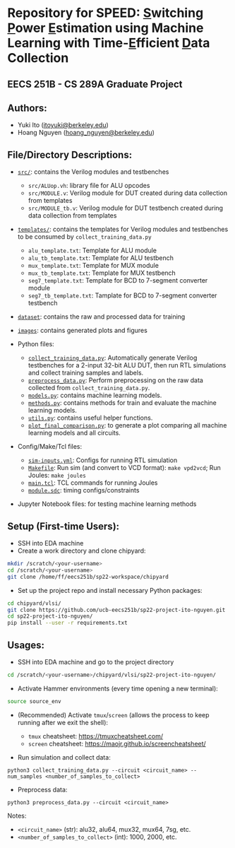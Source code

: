 # Repository for SPEED: <ins>S</ins>witching <ins>P</ins>ower <ins>E</ins>stimation using Machine Learning with Time-<ins>E</ins>fficient <ins>D</ins>ata Collection

## EECS 251B - CS 289A Graduate Project

## Authors:
* Yuki Ito (itoyuki@berkeley.edu)
* Hoang Nguyen (hoang_nguyen@berkeley.edu)

## File/Directory Descriptions:
* [`src/`](https://github.com/ucb-eecs251b/sp22-project-ito-nguyen/tree/main/src): contains the Verilog modules and testbenches
    * `src/ALUop.vh`: library file for ALU opcodes
    * `src/MODULE.v`: Verilog module for DUT created during data collection from templates
    * `src/MODULE_tb.v`: Verilog module for DUT testbench created during data collection from templates


* [`templates/`](https://github.com/ucb-eecs251b/sp22-project-ito-nguyen/tree/main/templates): contains the templates for Verilog modules and testbenches to be consumed by `collect_training_data.py`
    * `alu_template.txt`: Template for ALU module
    * `alu_tb_template.txt`: Template for ALU testbench
    * `mux_template.txt`: Template for MUX module
    * `mux_tb_template.txt`: Template for MUX testbench
    * `seg7_template.txt`: Template for BCD to 7-segment converter module
    * `seg7_tb_template.txt`: Tamplate for BCD to 7-segment converter testbench

* [`dataset`](https://github.com/ucb-eecs251b/sp22-project-ito-nguyen/tree/main/dataset): contains the raw and processed data for training

* [`images`](https://github.com/ucb-eecs251b/sp22-project-ito-nguyen/tree/main/images): contains generated plots and figures

* Python files:
   * [`collect_training_data.py`](https://github.com/ucb-eecs251b/sp22-project-ito-nguyen/blob/main/collect_training_data.py): Automatically generate Verilog testbenches for a 2-input 32-bit ALU DUT, then run RTL simulations and collect training samples and labels.
   * [`preprocess_data.py`](https://github.com/ucb-eecs251b/sp22-project-ito-nguyen/blob/main/preprocess_data.py): Perform preprocessing on the raw data collected from `collect_training_data.py`.
   * [`models.py`](https://github.com/ucb-eecs251b/sp22-project-ito-nguyen/blob/main/models.py): contains machine learning models.
   * [`methods.py`](https://github.com/ucb-eecs251b/sp22-project-ito-nguyen/blob/main/methods.py): contains methods for train and evaluate the machine learning models.
   * [`utils.py`](https://github.com/ucb-eecs251b/sp22-project-ito-nguyen/blob/main/utils.py): contains useful helper functions.
   * [`plot_final_comparison.py`](https://github.com/ucb-eecs251b/sp22-project-ito-nguyen/blob/main/plot_final_comparison.py): to generate a plot comparing all machine learning models and all circuits.

* Config/Make/Tcl files:
    * [`sim-inputs.yml`](https://github.com/ucb-eecs251b/sp22-project-ito-nguyen/blob/main/sim-inputs.yml): Configs for running RTL simulation
    * [`Makefile`](https://github.com/ucb-eecs251b/sp22-project-ito-nguyen/blob/main/Makefile): Run sim (and convert to VCD format): `make vpd2vcd`; Run Joules: `make joules`
    * [`main.tcl`](https://github.com/ucb-eecs251b/sp22-project-ito-nguyen/blob/main/main.tcl): TCL commands for running Joules
    * [`module.sdc`](https://github.com/ucb-eecs251b/sp22-project-ito-nguyen/blob/main/module.sdc): timing configs/constraints

* Jupyter Notebook files: for testing machine learning methods

## Setup (First-time Users):
* SSH into EDA machine
* Create a work directory and clone chipyard:
```bash
mkdir /scratch/<your-username>
cd /scratch/<your-username>
git clone /home/ff/eecs251b/sp22-workspace/chipyard
```
* Set up the project repo and install necessary Python packages: 
```bash
cd chipyard/vlsi/
git clone https://github.com/ucb-eecs251b/sp22-project-ito-nguyen.git
cd sp22-project-ito-nguyen/
pip install --user -r requirements.txt
```

## Usages:
* SSH into EDA machine and go to the project directory
```bash
cd /scratch/<your-username>/chipyard/vlsi/sp22-project-ito-nguyen/
```

* Activate Hammer environments (every time opening a new terminal):
```bash
source source_env
```

* (Recommended) Activate `tmux`/`screen` (allows the process to keep running after we exit the shell):
    * `tmux` cheatsheet: https://tmuxcheatsheet.com/
    * `screen` cheatsheet: https://maojr.github.io/screencheatsheet/

* Run simulation and collect data:
```
python3 collect_training_data.py --circuit <circuit_name> --num_samples <number_of_samples_to_collect>
```

* Preprocess data:
```
python3 preprocess_data.py --circuit <circuit_name>
```

Notes:
* `<circuit_name>` (str): alu32, alu64, mux32, mux64, 7sg, etc.
* `<number_of_samples_to_collect>` (int): 1000, 2000, etc.
